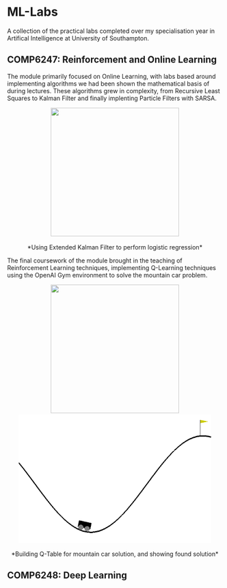 # ML-Labs

A collection of the practical labs completed over my specialisation year in Artifical Intelligence at University of Southampton.

## COMP6247: Reinforcement and Online Learning

The module primarily focused on Online Learning, with labs based around implementing algorithms we had been shown the mathematical basis of during lectures. These algorithms grew in complexity, from Recursive Least Squares to Kalman Filter and finally implenting Particle Filters with SARSA.

<p align="center">
<img src="https://github.com/lukemccl/ML-Labs/blob/main/COMP6247%20Reinforcement%20and%20Online%20Learning/3%20-%20Particlefilter/Part%202/mygif1.gif" height=300 width=300/>
</p>
<p align="center">*Using Extended Kalman Filter to perform logistic regression*</p>

The final coursework of the module brought in the teaching of Reinforcement Learning techniques, implementing Q-Learning techniques using the OpenAI Gym environment to solve the mountain car problem.

<p align="center">
<img src="https://github.com/lukemccl/ML-Labs/blob/main/COMP6247%20Reinforcement%20and%20Online%20Learning/4%20-%20RLearning/MCar/qtablegif.gif" height=300 width=300/>
<img src="https://github.com/lukemccl/ML-Labs/blob/main/COMP6247%20Reinforcement%20and%20Online%20Learning/4%20-%20RLearning/MCar/cargif.gif" height=300 width=450/>
</p>
<p align="center">*Building Q-Table for mountain car solution, and showing found solution*</p>

## COMP6248: Deep Learning

